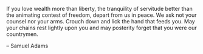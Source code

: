 If you love wealth more than liberty, the tranquility of servitude better than the animating contest of freedom, depart from us in peace. We ask not your counsel nor your arms. Crouch down and lick the hand that feeds you. May your chains rest lightly upon you and may posterity forget that you were our countrymen.

– Samuel Adams